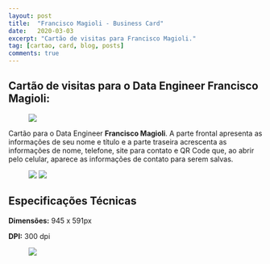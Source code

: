 ```yaml
---
layout: post
title:  "Francisco Magioli - Business Card"
date:   2020-03-03
excerpt: "Cartão de visitas para Francisco Magioli."
tag: [cartao, card, blog, posts]
comments: true
---
```


## Cartão de visitas para o Data Engineer Francisco Magioli:

<figure>
	<a href="https://i.ibb.co/1vDGhYB/mockup3.jpg"><img src="https://i.ibb.co/1vDGhYB/mockup3.jpg"></a>
	<figcaption><a href="https://i.ibb.co/1vDGhYB/mockup3.jpg"></a></figcaption>
</figure>

Cartão para o Data Engineer <strong>Francisco Magioli</strong>. A parte frontal apresenta as informações de seu nome e título e a parte traseira acrescenta as informações de nome, telefone, site para contato e QR Code que, ao abrir pelo celular, aparece as informações de contato para serem salvas.


<figure class="half">
    <a href="https://i.ibb.co/fD3Kqrw/1-Frente.jpg"><img src="https://i.ibb.co/fD3Kqrw/1-Frente.jpg"></a>
    <a href="https://i.ibb.co/QrYPBY9/2-Verso.jpg"><img src="https://i.ibb.co/QrYPBY9/2-Verso.jpg"></a>
</figure>


## Especificações Técnicas

<strong>Dimensões:</strong>
945 x 591px

<strong>DPI:</strong>
300 dpi

<figure>
	<a href="https://i.ibb.co/QKYFfvT/mockup2.jpg"><img src="https://i.ibb.co/QKYFfvT/mockup2.jpg"></a>
	<figcaption><a href="https://i.ibb.co/QKYFfvT/mockup2.jpg"></a></figcaption>
</figure>